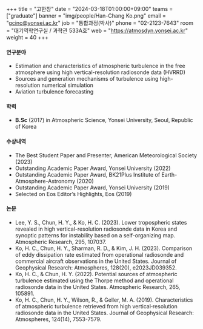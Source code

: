 +++
title = "고한창"
date = "2024-03-18T01:00:00+09:00"
teams = ["graduate"]
banner = "img/people/Han-Chang Ko.png"
email = "gcinc@yonsei.ac.kr"
job = "통합과정(박사)"
phone = "02-2123-7643"
room = "대기역학연구실 / 과학관 533A호"
web = "https://atmosdyn.yonsei.ac.kr"
weight = 40
+++
#### 연구분야
 + Estimation and characteristics of atmospheric turbulence in the free atmosphere using high vertical-resolution radiosonde data (HVRRD)
 + Sources and generation mechanisms of turbulence using high-resolution numerical simulation
 + Aviation turbulence forecasting

#### 학력
 + **B.Sc** (2017) in Atmospheric Science, Yonsei University, Seoul, Republic of Korea

#### 수상내역
 + The Best Student Paper and Presenter, American Meteorological Society (2023)
 + Outstanding Academic Paper Award, Yonsei University (2022)
 + Outstanding Academic Paper Award, BK21Plus Institute of Earth-Atmosphere-Astronomy (2020)
 + Outstanding Academic Paper Award, Yonsei University (2019)
 + Selected on Eos Editor’s Highlights, Eos (2019)

#### 논문
 + Lee, Y. S., Chun, H. Y., & Ko, H. C. (2023). Lower tropospheric states revealed in high vertical-resolution radiosonde data in Korea and synoptic patterns for instability based on a self-organizing map. Atmospheric Research, 295, 107037.
 + Ko, H. C., Chun, H. Y., Sharman, R. D., & Kim, J. H. (2023). Comparison of eddy dissipation rate estimated from operational radiosonde and commercial aircraft observations in the United States. Journal of Geophysical Research: Atmospheres, 128(20), e2023JD039352.
 + Ko, H. C., & Chun, H. Y. (2022). Potential sources of atmospheric turbulence estimated using the Thorpe method and operational radiosonde data in the United States. Atmospheric Research, 265, 105891.
 + Ko, H. C., Chun, H. Y., Wilson, R., & Geller, M. A. (2019). Characteristics of atmospheric turbulence retrieved from high vertical‐resolution radiosonde data in the United States. Journal of Geophysical Research: Atmospheres, 124(14), 7553-7579.